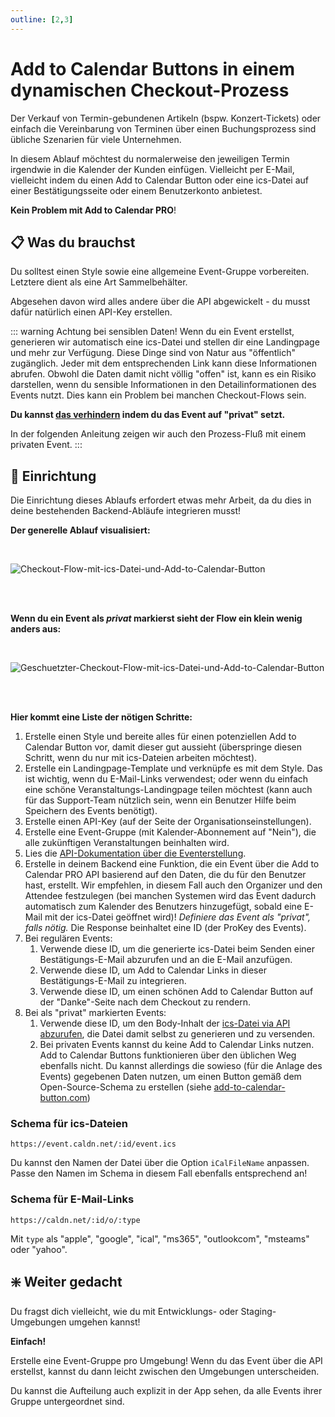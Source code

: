 ```yaml
---
outline: [2,3]
---
```

# Add to Calendar Buttons in einem dynamischen Checkout-Prozess

Der Verkauf von Termin-gebundenen Artikeln (bspw. Konzert-Tickets) oder einfach die Vereinbarung von Terminen über einen Buchungsprozess sind übliche Szenarien für viele Unternehmen.

In diesem Ablauf möchtest du normalerweise den jeweiligen Termin irgendwie in die Kalender der Kunden einfügen. Vielleicht per E-Mail, vielleicht indem du einen Add to Calendar Button oder eine ics-Datei auf einer Bestätigungsseite oder einem Benutzerkonto anbietest.

**Kein Problem mit Add to Calendar PRO**!

## 📋 Was du brauchst

Du solltest einen Style sowie eine allgemeine Event-Gruppe vorbereiten. Letztere dient als eine Art Sammelbehälter.

Abgesehen davon wird alles andere über die API abgewickelt - du musst dafür natürlich einen API-Key erstellen.

::: warning Achtung bei sensiblen Daten!
Wenn du ein Event erstellst, generieren wir automatisch eine ics-Datei und stellen dir eine Landingpage und mehr zur Verfügung.
Diese Dinge sind von Natur aus "öffentlich" zugänglich. Jeder mit dem entsprechenden Link kann diese Informationen abrufen. Obwohl die Daten damit nicht völlig "offen" ist, kann es ein Risiko darstellen, wenn du sensible Informationen in den Detailinformationen des Events nutzt. Dies kann ein Problem bei manchen Checkout-Flows sein.

**Du kannst [das verhindern](/de/application-manual/troubleshooting.html#how-can-i-make-sure-there-is-no-data-publicly-available-on-the-internet) indem du das Event auf "privat" setzt.**

In der folgenden Anleitung zeigen wir auch den Prozess-Fluß mit einem privaten Event.
:::

## 🧱 Einrichtung

Die Einrichtung dieses Ablaufs erfordert etwas mehr Arbeit, da du dies in deine bestehenden Backend-Abläufe integrieren musst!

**Der generelle Ablauf visualisiert:**

<br />

![Checkout-Flow-mit-ics-Datei-und-Add-to-Calendar-Button](/screenshots/checkout-flow.svg)

<br /><br />

**Wenn du ein Event als _privat_ markierst sieht der Flow ein klein wenig anders aus:**

<br />

![Geschuetzter-Checkout-Flow-mit-ics-Datei-und-Add-to-Calendar-Button](/screenshots/checkout-flow-secured.svg)

<br /><br />

**Hier kommt eine Liste der nötigen Schritte:**

1. Erstelle einen Style und bereite alles für einen potenziellen Add to Calendar Button vor, damit dieser gut aussieht (überspringe diesen Schritt, wenn du nur mit ics-Dateien arbeiten möchtest).
2. Erstelle ein Landingpage-Template und verknüpfe es mit dem Style. Das ist wichtig, wenn du E-Mail-Links verwendest; oder wenn du einfach eine schöne Veranstaltungs-Landingpage teilen möchtest (kann auch für das Support-Team nützlich sein, wenn ein Benutzer Hilfe beim Speichern des Events benötigt).
3. Erstelle einen API-Key (auf der Seite der Organisationseinstellungen).
4. Erstelle eine Event-Gruppe (mit Kalender-Abonnement auf "Nein"), die alle zukünftigen Veranstaltungen beinhalten wird.
5. Lies die [API-Dokumentation über die Eventerstellung](/de/api/events.html#add-an-event).
6. Erstelle in deinem Backend eine Funktion, die ein Event über die Add to Calendar PRO API basierend auf den Daten, die du für den Benutzer hast, erstellt. Wir empfehlen, in diesem Fall auch den Organizer und den Attendee festzulegen (bei manchen Systemen wird das Event dadurch automatisch zum Kalender des Benutzers hinzugefügt, sobald eine E-Mail mit der ics-Datei geöffnet wird)! _Definiere das Event als "privat", falls nötig._ Die Response beinhaltet eine ID (der ProKey des Events).
7. Bei regulären Events:
   1. Verwende diese ID, um die generierte ics-Datei beim Senden einer Bestätigungs-E-Mail abzurufen und an die E-Mail anzufügen.
   2. Verwende diese ID, um Add to Calendar Links in dieser Bestätigungs-E-Mail zu integrieren.
   3. Verwende diese ID, um einen schönen Add to Calendar Button auf der "Danke"-Seite nach dem Checkout zu rendern.
8. Bei als "privat" markierten Events:
   1. Verwende diese ID, um den Body-Inhalt der [ics-Datei via API abzurufen](/de/api/miscellaneous.html#retrieve-ics-file-body), die Datei damit selbst zu generieren und zu versenden.
   2. Bei privaten Events kannst du keine Add to Calendar Links nutzen. Add to Calendar Buttons funktionieren über den üblichen Weg ebenfalls nicht. Du kannst allerdings die sowieso (für die Anlage des Events) gegebenen Daten nutzen, um einen Button gemäß dem Open-Source-Schema zu erstellen (siehe [add-to-calendar-button.com](https://add-to-calendar-button.com/de))

### Schema für ics-Dateien

```
https://event.caldn.net/:id/event.ics
```

Du kannst den Namen der Datei über die Option `iCalFileName` anpassen. Passe den Namen im Schema in diesem Fall ebenfalls entsprechend an!

### Schema für E-Mail-Links

```
https://caldn.net/:id/o/:type
```

Mit `type` als "apple", "google", "ical", "ms365", "outlookcom", "msteams" oder "yahoo".

## ❇️ Weiter gedacht

Du fragst dich vielleicht, wie du mit Entwicklungs- oder Staging-Umgebungen umgehen kannst!

**Einfach!**

Erstelle eine Event-Gruppe pro Umgebung! Wenn du das Event über die API erstellst, kannst du dann leicht zwischen den Umgebungen unterscheiden.

Du kannst die Aufteilung auch explizit in der App sehen, da alle Events ihrer Gruppe untergeordnet sind.
